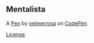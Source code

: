 Mentalista 
-----------


A [Pen](https://codepen.io/nelmerrosa/pen/abwXONp) by [nelmerrosa](https://codepen.io/nelmerrosa) on [CodePen](https://codepen.io).

[License](https://codepen.io/nelmerrosa/pen/abwXONp/license).
